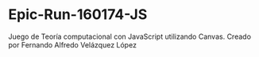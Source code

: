 # Epic-Run-160174-JS
Juego de Teoría computacional con JavaScript utilizando Canvas. Creado por Fernando Alfredo Velázquez López
